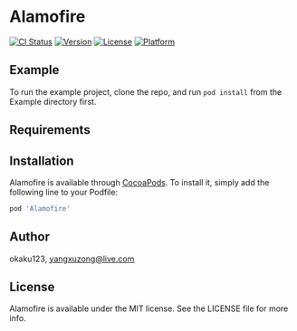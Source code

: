 # Alamofire

[![CI Status](https://img.shields.io/travis/okaku123/Alamofire.svg?style=flat)](https://travis-ci.org/okaku123/Alamofire)
[![Version](https://img.shields.io/cocoapods/v/Alamofire.svg?style=flat)](https://cocoapods.org/pods/Alamofire)
[![License](https://img.shields.io/cocoapods/l/Alamofire.svg?style=flat)](https://cocoapods.org/pods/Alamofire)
[![Platform](https://img.shields.io/cocoapods/p/Alamofire.svg?style=flat)](https://cocoapods.org/pods/Alamofire)

## Example

To run the example project, clone the repo, and run `pod install` from the Example directory first.

## Requirements

## Installation

Alamofire is available through [CocoaPods](https://cocoapods.org). To install
it, simply add the following line to your Podfile:

```ruby
pod 'Alamofire'
```

## Author

okaku123, yangxuzong@live.com

## License

Alamofire is available under the MIT license. See the LICENSE file for more info.
